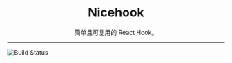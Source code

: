 <div align="center">
  <h1>Nicehook</h1>
  <p>简单且可复用的 React Hook。</p>
</div>
<hr />
<!-- prettier-ignore-start -->

![Build Status](https://github.com/robot12580/nicehook/actions/workflows/ci.yml/badge.svg)

<!-- prettier-ignore-end -->